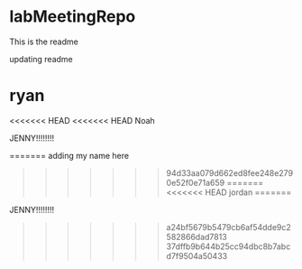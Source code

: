 # labMeetingRepo

This is the readme

updating readme

# ryan

<<<<<<< HEAD
<<<<<<< HEAD
Noah

JENNY!!!!!!!!

=======
adding my name here
>>>>>>> 94d33aa079d662ed8fee248e2790e52f0e71a659
=======
<<<<<<< HEAD
jordan
=======

JENNY!!!!!!!!
>>>>>>> a24bf5679b5479cb6af54dde9c2582866dad7813
>>>>>>> 37dffb9b644b25cc94dbc8b7abcd7f9504a50433
